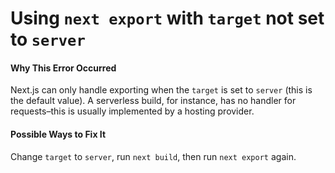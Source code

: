 Using `next export` with `target` not set to `server`
=====================================================

#### Why This Error Occurred

Next.js can only handle exporting when the `target` is set to `server` (this is the default value). A serverless build, for instance, has no handler for requests–this is usually implemented by a hosting provider.

#### Possible Ways to Fix It

Change `target` to `server`, run `next build`, then run `next export` again.
